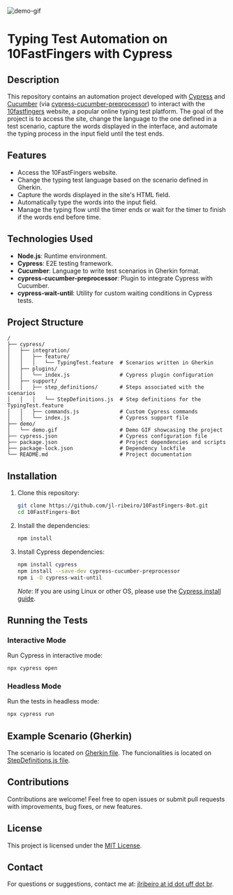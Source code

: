 ![demo-gif](./demo/demo.gif)


# Typing Test Automation on 10FastFingers with Cypress

## Description
This repository contains an automation project developed with [Cypress](https://www.cypress.io/) and [Cucumber](https://cucumber.io/) (via [cypress-cucumber-preprocessor](https://www.npmjs.com/package/cypress-cucumber-preprocessor)) to interact with the [10fastfingers](https://10fastfingers.com/) website, a popular online typing test platform. The goal of the project is to access the site, change the language to the one defined in a test scenario, capture the words displayed in the interface, and automate the typing process in the input field until the test ends.

## Features
- Access the 10FastFingers website.
- Change the typing test language based on the scenario defined in Gherkin.
- Capture the words displayed in the site's HTML field.
- Automatically type the words into the input field.
- Manage the typing flow until the timer ends or wait for the timer to finish if the words end before time.

## Technologies Used
- **Node.js**: Runtime environment.
- **Cypress**: E2E testing framework.
- **Cucumber**: Language to write test scenarios in Gherkin format.
- **cypress-cucumber-preprocessor**: Plugin to integrate Cypress with Cucumber.
- **cypress-wait-until**: Utility for custom waiting conditions in Cypress tests.

## Project Structure
```
/
├── cypress/
│   ├── integration/
│   │   ├── feature/
│   │   │   └── TypingTest.feature  # Scenarios written in Gherkin
│   ├── plugins/
│   │   └── index.js                # Cypress plugin configuration
│   ├── support/
│   │   ├── step_definitions/       # Steps associated with the scenarios
│   │   │   └── StepDefinitions.js  # Step definitions for the TypingTest.feature
│   │   ├── commands.js             # Custom Cypress commands
│   │   └── index.js                # Cypress support file
├── demo/
│   └── demo.gif                    # Demo GIF showcasing the project
├── cypress.json                    # Cypress configuration file
├── package.json                    # Project dependencies and scripts
├── package-lock.json               # Dependency lockfile
└── README.md                       # Project documentation
```

## Installation
1. Clone this repository:
   ```bash
   git clone https://github.com/jl-ribeiro/10FastFingers-Bot.git
   cd 10FastFingers-Bot
   ```

2. Install the dependencies:
   ```bash
   npm install
   ```

3. Install Cypress dependencies:
   ```bash
   npm install cypress
   npm install --save-dev cypress-cucumber-preprocessor
   npm i -D cypress-wait-until
   ```

   *Note*: If you are using Linux or other OS, please use the [Cypress install guide](https://docs.cypress.io/app/get-started/install-cypress).

## Running the Tests
### Interactive Mode
Run Cypress in interactive mode:
```bash
npx cypress open
```

### Headless Mode
Run the tests in headless mode:
```bash
npx cypress run
```

## Example Scenario (Gherkin)
The scenario is located on [Gherkin file](./cypress/integration/feature/TypingTest.feature). The funcionalities is located on [StepDefinitions.js file](./cypress/support/step_definitions/StepDefinitions.js).

## Contributions
Contributions are welcome! Feel free to open issues or submit pull requests with improvements, bug fixes, or new features.

## License
This project is licensed under the [MIT License](LICENSE).

## Contact
For questions or suggestions, contact me at: [jlribeiro at id dot uff dot br](https://linkedin.com/in/jlribeiro).

